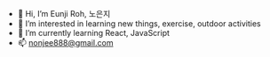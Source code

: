 - 👋 Hi, I’m Eunji Roh, 노은지
- 👀 I’m interested in learning new things, exercise, outdoor activities
- 🌱 I’m currently learning React, JavaScript
- 📫 nonjee888@gmail.com



